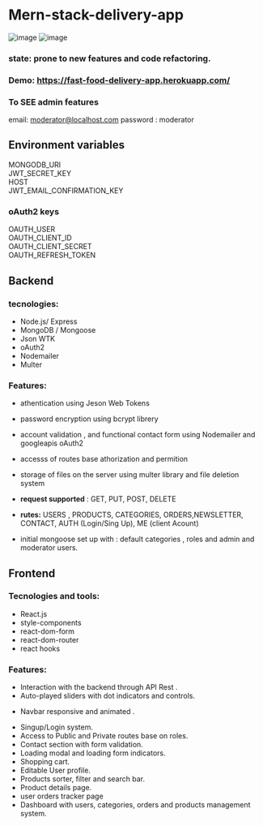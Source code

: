 # Mern-stack-delivery-app

![image](https://drive.google.com/uc?export=view&id=1suIMST1GKIYOxW_FYcWQKE7r2XvJx1qr>)
![image](https://drive.google.com/uc?export=view&id=16KEyxTuiZ4JsuUrOT2UDAYqG9J-PNdQD>)

### state: prone to new features and code refactoring.

### Demo: https://fast-food-delivery-app.herokuapp.com/

### To SEE admin features

email: moderator@localhost.com
password : moderator

## Environment variables

MONGODB_URI  
JWT_SECRET_KEY  
HOST  
JWT_EMAIL_CONFIRMATION_KEY

### oAuth2 keys

OAUTH_USER  
OAUTH_CLIENT_ID  
OAUTH_CLIENT_SECRET  
OAUTH_REFRESH_TOKEN

## Backend

### tecnologies:

- Node.js/ Express
- MongoDB / Mongoose
- Json WTK
- oAuth2
- Nodemailer
- Multer

### Features:

- athentication using Jeson Web Tokens

- password encryption using bcrypt librery

- account validation , and functional contact form using Nodemailer and googleapis oAuth2

- accesss of routes base athorization and permition

- storage of files on the server using multer library and file deletion system

- **request supported** : GET, PUT, POST, DELETE

- **rutes:** USERS , PRODUCTS, CATEGORIES, ORDERS,NEWSLETTER, CONTACT, AUTH (Login/Sing Up), ME (client Acount)

- initial mongoose set up with : default categories , roles and admin and moderator users.

## Frontend

### Tecnologies and tools:

- React.js
- style-components
- react-dom-form
- react-dom-router
- react hooks

### Features:

- Interaction with the backend through API Rest .
- Auto-played sliders with dot indicators and controls.

* Navbar responsive and animated .

- Singup/Login system.
- Access to Public and Private routes base on roles.
- Contact section with form validation.
- Loading modal and loading form indicators.
- Shopping cart.
- Editable User profile.
- Products sorter, filter and search bar.
- Product details page.
- user orders tracker page
- Dashboard with users, categories, orders and products management system.
